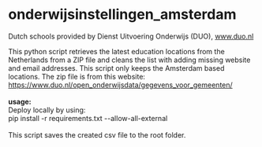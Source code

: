onderwijsinstellingen_amsterdam
=============================

Dutch schools provided by Dienst Uitvoering Onderwijs (DUO), www.duo.nl<br>

This python script retrieves the latest education locations from the Netherlands from a ZIP file and cleans the list with adding missing website and email addresses. This script only keeps the Amsterdam based locations. The zip file is from this website:<br> https://www.duo.nl/open_onderwijsdata/gegevens_voor_gemeenten/
<br>
<br>
<b>usage:</b> <br>
Deploy locally by using: <br>
pip install -r requirements.txt --allow-all-external
<br> <br>
This script saves the created csv file to the root folder.
<br>

